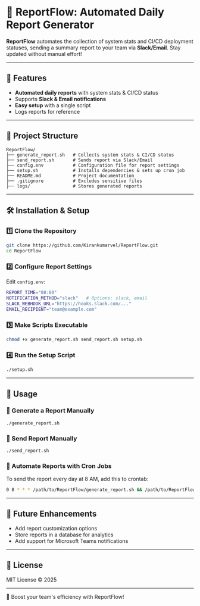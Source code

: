 # 🚀 ReportFlow: Automated Daily Report Generator

**ReportFlow** automates the collection of system stats and CI/CD deployment statuses, sending a summary report to your team via **Slack/Email**. Stay updated without manual effort!

---

## 📌 Features
- **Automated daily reports** with system stats & CI/CD status
- Supports **Slack & Email notifications**
- **Easy setup** with a single script
- Logs reports for reference

---

## 📂 Project Structure

```plaintext
ReportFlow/
├── generate_report.sh   # Collects system stats & CI/CD status
├── send_report.sh       # Sends report via Slack/Email
├── config.env           # Configuration file for report settings
├── setup.sh             # Installs dependencies & sets up cron job
├── README.md            # Project documentation
├── .gitignore           # Excludes sensitive files
├── logs/                # Stores generated reports
```

---

## 🛠️ Installation & Setup

### 1️⃣ Clone the Repository
```bash
git clone https://github.com/Kirankumarvel/ReportFlow.git
cd ReportFlow
```

### 2️⃣ Configure Report Settings
Edit `config.env`:

```bash
REPORT_TIME="08:00"
NOTIFICATION_METHOD="slack"   # Options: slack, email
SLACK_WEBHOOK_URL="https://hooks.slack.com/..."
EMAIL_RECIPIENT="team@example.com"
```

### 3️⃣ Make Scripts Executable
```bash
chmod +x generate_report.sh send_report.sh setup.sh
```

### 4️⃣ Run the Setup Script
```bash
./setup.sh
```

---

## 🚀 Usage

### 🔹 Generate a Report Manually
```bash
./generate_report.sh
```

### 🔹 Send Report Manually
```bash
./send_report.sh
```

### 🔹 Automate Reports with Cron Jobs
To send the report every day at 8 AM, add this to crontab:
```bash
0 8 * * * /path/to/ReportFlow/generate_report.sh && /path/to/ReportFlow/send_report.sh
```

---

## 📜 Future Enhancements
- Add report customization options
- Store reports in a database for analytics
- Add support for Microsoft Teams notifications

---

## 📃 License
MIT License © 2025 

---

🚀 Boost your team's efficiency with ReportFlow!
